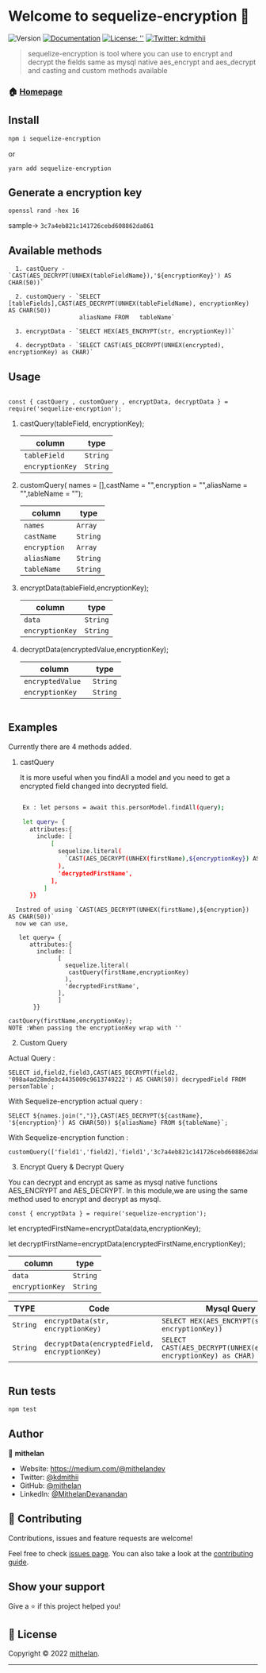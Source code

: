 # Welcome to sequelize-encryption 👋
![Version](https://img.shields.io/badge/version-1.0.0-blue.svg?cacheSeconds=2592000)
[![Documentation](https://img.shields.io/badge/documentation-yes-brightgreen.svg)](https://github.com/mithelan/aes-mysql-node)
[![License: ''](https://img.shields.io/badge/License-''-yellow.svg)](;;)
[![Twitter: kdmithii](https://img.shields.io/twitter/follow/kdmithii.svg?style=social)](https://twitter.com/kdmithi)

> sequelize-encryption is tool where you can use to encrypt and decrypt the fields same as mysql native aes_encrypt and aes_decrypt and casting and custom methods available
### 🏠 [Homepage](https://github.com/mithelan/aes-mysql-node)

## Install

```sh
npm i sequelize-encryption
 ```
or
```
yarn add sequelize-encryption
```


## Generate a encryption key
```
openssl rand -hex 16
```
sample-> `3c7a4eb821c141726cebd608862da861`



## Available methods

```
  1. castQuery - `CAST(AES_DECRYPT(UNHEX(tableFieldName}),'${encryptionKey}') AS CHAR(50))`

  2. customQuery - `SELECT [tableFields],CAST(AES_DECRYPT(UNHEX(tableFieldName), encryptionKey) AS CHAR(50)) 
                    aliasName FROM   tableName`

  3. encryptData - `SELECT HEX(AES_ENCRYPT(str, encryptionKey))`

  4. decryptData - `SELECT CAST(AES_DECRYPT(UNHEX(encrypted), encryptionKey) as CHAR)`
```
## Usage

```sh
```
    const { castQuery , customQuery , encryptData, decryptData } = require('sequelize-encryption');

  1. castQuery(tableField, encryptionKey);

        
     |   column        |      type     | 
     |-----------------|---------------|
     |  `tableField `  |    `String`   |
     | `encryptionKey` |    `String`   |


 2.  customQuery( names = [],castName = "",encryption = "",aliasName = "",tableName = "");

        
      |   column        |      type     | 
     |-----------------|---------------|
     |  `names `       |    `Array`    |
     | `castName`      |    `String`   |
     |  `encryption `  |    `Array`    |
     | `aliasName`     |    `String`   |
     | `tableName`     |    `String`   |

  3. encryptData(tableField,encryptionKey);

      |   column        |      type     | 
     |-----------------|---------------|
     |  `data `        |    `String`   |
     | `encryptionKey` |    `String`   |

  4. decryptData(encryptedValue,encryptionKey);
   
     | column            |      type     | 
     |-----------------  |---------------|
     |  `encryptedValue `|    `String`   |
     | `encryptionKey`   |    `String`   |

  ```
  ```
## Examples



Currently there are 4 methods added.

 1. castQuery

    It is more useful when you findAll a model and you need to get a encrypted field changed into decrypted field.
```sh

    Ex : let persons = await this.personModel.findAll(query);

    let query= {
      attributes:{
        include: [
            [
              sequelize.literal(
                `CAST(AES_DECRYPT(UNHEX(firstName),${encryptionKey}) AS CHAR(50))`
              ),
              'decryptedFirstName',
            ],
          ]
      }}

```
      Instred of using `CAST(AES_DECRYPT(UNHEX(firstName),${encryption}) AS CHAR(50))`
      now we can use,

       let query= {
          attributes:{
            include: [
                  [
                    sequelize.literal(
                     castQuery(firstName,encryptionKey)
                    ),
                    'decryptedFirstName',
                  ],
                  ]
           }}

```
castQuery(firstName,encryptionKey);
NOTE :When passing the encryptionKey wrap with ''
```


 2. Custom Query

  Actual Query :
```
SELECT id,field2,field3,CAST(AES_DECRYPT(field2, '098a4ad28mde3c4435009c9613749222') AS CHAR(50)) decrypedField FROM     personTable`;
```
 With Sequelize-encryption actual query :
```
SELECT ${names.join(",")},CAST(AES_DECRYPT(${castName}, '${encryption}') AS CHAR(50)) ${aliasName} FROM ${tableName}`;
```
With Sequelize-encryption function :
```
customQuery(['field1','field2],'field1','3c7a4eb821c141726cebd608862da861','decryptedField','personTable');
```


3. Encrypt Query & Decrypt Query

You can decrypt and encrypt as same as mysql native functions AES_ENCRYPT and AES_DECRYPT.
In this module,we are using the same method used to encrypt and decrypt as mysql.

```
const { encryptData } = require('sequelize-encryption'); 
```

let encryptedFirstName=encryptData(data,encryptionKey);


let decryptFirstName=encryptData(encryptedFirstName,encryptionKey);
      
|   column        |      type     | 
|-----------------|---------------|
|  `data `        |    `String`   |
| `encryptionKey` |    `String`   |
    

|TYPE|Code|Mysql Query|
|---|---|---|
| `String` | `encryptData(str, encryptionKey)`        | `SELECT HEX(AES_ENCRYPT(str, encryptionKey))` |
| `String` | `decryptData(encryptedField, encryptionKey)`  | `SELECT CAST(AES_DECRYPT(UNHEX(encrypted), encryptionKey) as CHAR)`
```
   ```
## Run tests

```sh
npm test
```

## Author

👤 **mithelan**

* Website: https://medium.com/@mithelandev
* Twitter: [@kdmithii](https://twitter.com/kdmithi)
* GitHub: [@mithelan](https://github.com/mithelan)
* LinkedIn: [@MithelanDevanandan](https://linkedin.com/in/MithelanDevanandan)



## 🤝 Contributing

Contributions, issues and feature requests are welcome!

Feel free to check [issues page](https://github.com/mithelan/aes-mysql-node/issues). You can also take a look at the [contributing guide](https://github.com/mithelan/aes-mysql-node).

## Show your support

Give a ⭐️ if this project helped you!


## 📝 License

Copyright © 2022 [mithelan](https://github.com/mithelan).

***


